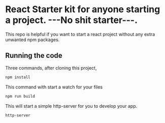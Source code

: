 # React Starter kit for anyone starting a project. ---No shit starter---.

This repo is helpful if you want to start a react project without any extra unwanted npm packages.

## Running the code

Three commands, after cloning this project,

```sh
npm install
```

This command with start a watch for your files

```sh
npm run build
```

This will start a simple http-server for you to develop your app.

```sh
http-server
```
